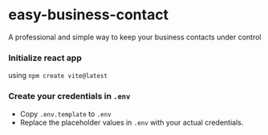 # easy-business-contact
A professional and simple way to keep your business contacts under control
### Initialize react app
using `npm create vite@latest`
### Create your credentials in `.env`
+ Copy `.env.template` to `.env`
+ Replace the placeholder values in `.env` with your actual credentials.
